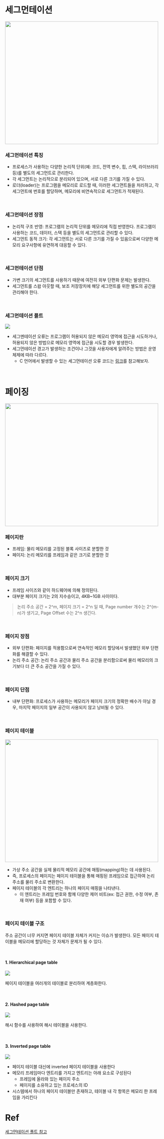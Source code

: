 # 세그먼테이션

<img src="https://mblogthumb-phinf.pstatic.net/MjAxODA5MjlfMTgg/MDAxNTM4MjMyMzkyNDE1.rvappISlFrPXvnZDELzE4OxMQhsOLe3QrtZAf6tZIzcg.zJgInqy8RDCz5TuBjFiLIqo9YaoTB94kvItvW7YGaxog.JPEG.qbxlvnf11/8_09_Segmentation.jpg?type=w800" width="500" height="400"/>

<br/>

### 세그먼테이션 특징

- 프로세스가 사용하는 다양한 논리적 단위(예: 코드, 전역 변수, 힙, 스택, 라이브러리 등)를 별도의 세그먼트로 관리한다.
- 각 세그먼트는 논리적으로 분리되어 있으며, 서로 다른 크기를 가질 수 있다.
- 로더(loader)는 프로그램을 메모리로 로드할 때, 이러한 세그먼트들을 처리하고, 각 세그먼트에 번호를 할당하며, 메모리에 비연속적으로 세그먼트가 적재된다.

<br/>

### 세그먼테이션 장점

- 논리적 구조 반영: 프로그램의 논리적 단위를 메모리에 직접 반영한다. 프로그램이 사용하는 코드, 데이터, 스택 등을 별도의 세그먼트로 관리할 수 있다.
- 세그먼트 동적 크기: 각 세그먼트는 서로 다른 크기를 가질 수 있음으로써 다양한 메모리 요구사항에 유연하게 대응할 수 있다.

<br/>

### 세그먼테이션 단점

- 가변 크기의 세그먼트를 사용하기 때문에 여전히 외부 단편화 문제는 발생한다.
- 세그먼트를 스왑 아웃할 때, 보조 저장장치에 해당 세그먼트를 위한 별도의 공간을 관리해야 한다.

<br/>

### 세그먼테이션 폴트

![](https://www.computerhope.com/jargon/s/segfault.jpg)

- 세그멘테이션 오류는 프로그램이 허용되지 않은 메모리 영역에 접근을 시도하거나, 허용되지 않은 방법으로 메모리 영역에 접근을 시도할 경우 발생한다.
- 세그먼테이션 경고가 발생하는 조건이나 그것을 사용자에게 알려주는 방법은 운영 체제에 따라 다르다.
  - C 언어에서 발생할 수 있는 세그먼테이션 오류 코드는 [링크](https://ko.wikipedia.org/wiki/%EC%84%B8%EA%B7%B8%EB%A9%98%ED%85%8C%EC%9D%B4%EC%85%98_%EC%98%A4%EB%A5%98#%EC%98%88%EC%A0%9C)를 참고해보자. 

<br/>

# 페이징

<img src="https://images.velog.io/images/xogh20321/post/75b57d7c-301b-49eb-aa31-5871136c9c77/Paging-465c8d259f2f66eb130d2bf640ccd6f5.png" width="500" height="400"/>

<br/>

### 페이지란

- 프레임: 물리 메모리를 고정된 블록 사이즈로 분할한 것
- 페이지: 논리 메모리를 프레임과 같은 크기로 분할한 것

<br/>

### 페이지 크기

- 프레임 사이즈와 같이 하드웨어에 의해 정의된다.
- 대부분 페이지 크기는 2의 지수승이고, 4KB~1GB 사이이다.
> 논리 주소 공간 = 2^m, 페이지 크기 = 2^n 일 때,
Page number 개수는 2^(m-n)가 생기고, Page Offset 수는 2^n 생긴다.

<br/>

### 페이지 장점

- 외부 단편화: 페이지를 적용함으로써 연속적인 메모리 할당에서 발생했던 외부 단편화를 해결할 수 있다.
- 논리 주소 공간: 논리 주소 공간과 물리 주소 공간을 분리함으로써 물리 메모리의 크기보다 더 큰 주소 공간을 가질 수 있다.

<br/>

### 페이지 단점

- 내부 단편화: 프로세스가 사용하는 메모리가 페이지 크기의 정확한 배수가 아닐 경우, 마지막 페이지의 일부 공간이 사용되지 않고 낭비될 수 있다.

<br/>

### 페이지 테이블

<img src="https://miro.medium.com/v2/resize:fit:533/1*-SDSBsaYzc7TaGhZhAf26A.jpeg" width="500" height="400"/>

- 가상 주소 공간을 실제 물리적 메모리 공간에 매핑(mapping)하는 데 사용된다.
- 즉, 프로세스의 페이지는 페이지 테이블을 통해 매핑된 프레임으로 접근하여 논리 주소를 물리 주소로 변환한다.
- 페이지 테이블의 각 엔트리는 하나의 페이지 매핑을 나타낸다. 
  - 이 엔트리는 프레임 번호와 함께 다양한 제어 비트(ex: 접근 권한, 수정 여부, 존재 여부) 등을 포함할 수 있다.

<br/>

### 페이지 테이블 구조

주소 공간이 너무 커지면 페이지 테이블 자체가 커지는 이슈가 발생한다. 모든 페이지 테이블을 메모리에 할당하는 것 자체가 문제가 될 수 있다. 

<br/>

#### 1. Hierarchical page table

![](https://i.ytimg.com/vi/GnYrCrfcpic/hqdefault.jpg)

페이지 테이블을 여러개의 테이블로 분리하여 계층화한다.

<br/>

#### 2. Hashed page table

![](https://i.stack.imgur.com/Fbv32.png)

해시 함수를 사용하여 해시 테이블을 사용한다.

<br/>


#### 3. Inverted page table

![](https://i.stack.imgur.com/z61lh.png)

- 페이지 테이블 대신에 inverted 페이지 테이블을 사용한다
- 메모리 프레임마다 엔트리를 가지고 엔트리는 아래 요소로 구성된다
  - 프레임에 올라와 있는 페이지 주소
  - 페이지를 소유하고 있는 프로세스의 ID
- 시스템에서 하나의 페이지 테이블만 존재하고, 테이블 내 각 항목은 메모리 한 프레임을 가리킨다


# Ref

[세그먼테이션 폴트 참고](https://ko.wikipedia.org/wiki/%EC%84%B8%EA%B7%B8%EB%A9%98%ED%85%8C%EC%9D%B4%EC%85%98_%EC%98%A4%EB%A5%98)